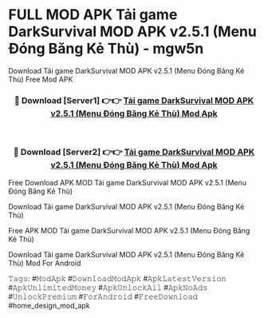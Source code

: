 # FULL MOD APK Tải game DarkSurvival MOD APK v2.5.1 (Menu Đóng Băng Kẻ Thù) - mgw5n
Download Tải game DarkSurvival MOD APK v2.5.1 (Menu Đóng Băng Kẻ Thù) Free Mod APK

<div align="center">
<h3>🔴 Download [Server1] 👉👉 <a href="https://apk-comot.site?title=Tải_game_DarkSurvival_MOD_APK_v2.5.1_(Menu_Đóng_Băng_Kẻ_Thù)">Tải game DarkSurvival MOD APK v2.5.1 (Menu Đóng Băng Kẻ Thù) Mod Apk</a></h3><br>

<h3>🔴 Download [Server2] 👉👉 <a href="https://apk-comot.site?title=Tải_game_DarkSurvival_MOD_APK_v2.5.1_(Menu_Đóng_Băng_Kẻ_Thù)">Tải game DarkSurvival MOD APK v2.5.1 (Menu Đóng Băng Kẻ Thù) Mod Apk</a></h3>
</div>


Free Download APK MOD Tải game DarkSurvival MOD APK v2.5.1 (Menu Đóng Băng Kẻ Thù)

Download Tải game DarkSurvival MOD APK v2.5.1 (Menu Đóng Băng Kẻ Thù) 

Free APK MOD Tải game DarkSurvival MOD APK v2.5.1 (Menu Đóng Băng Kẻ Thù) 

Download Tải game DarkSurvival MOD APK v2.5.1 (Menu Đóng Băng Kẻ Thù) Mod For Android

𝚃𝚊𝚐𝚜: #𝙼𝚘𝚍𝙰𝚙𝚔 #𝙳𝚘𝚠𝚗𝚕𝚘𝚊𝚍𝙼𝚘𝚍𝙰𝚙𝚔 #𝙰𝚙𝚔𝙻𝚊𝚝𝚎𝚜𝚝𝚅𝚎𝚛𝚜𝚒𝚘𝚗 #𝙰𝚙𝚔𝚄𝚗𝚕𝚒𝚖𝚒𝚝𝚎𝚍𝙼𝚘𝚗𝚎𝚢 #𝙰𝚙𝚔𝚄𝚗𝚕𝚘𝚌𝚔𝙰𝚕𝚕 #𝙰𝚙𝚔𝙽𝚘𝙰𝚍𝚜 #𝚄𝚗𝚕𝚘𝚌𝚔𝙿𝚛𝚎𝚖𝚒𝚞𝚖 #𝙵𝚘𝚛𝙰𝚗𝚍𝚛𝚘𝚒𝚍 #𝙵𝚛𝚎𝚎𝙳𝚘𝚠𝚗𝚕𝚘𝚊𝚍 #home_design_mod_apk